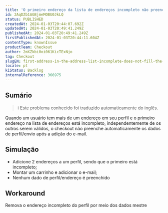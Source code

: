 ```yaml
---
title: 'O primeiro endereço da lista de endereços incompleto não preenche os dados de perfil/envio no checkout'
id: 2AqDZb1AGBjmeMOBU0JkLQ
status: PUBLISHED
createdAt: 2024-01-03T20:44:07.692Z
updatedAt: 2024-01-03T20:49:41.249Z
publishedAt: 2024-01-03T20:49:41.249Z
firstPublishedAt: 2024-01-03T20:44:11.604Z
contentType: knownIssue
productTeam: Checkout
author: 2mXZkbi0oi061KicTExNjo
tag: Checkout
slugEN: first-address-in-the-address-list-incomplete-does-not-fill-the-profileshipping-data-at-checkout
locale: pt
kiStatus: Backlog
internalReference: 366975
---
```


## Sumário

>ℹ️ Este problema conhecido foi traduzido automaticamente do inglês.


Quando um usuário tem mais de um endereço em seu perfil e o primeiro endereço na lista de endereços está incompleto, independentemente de os outros serem válidos, o checkout não preenche automaticamente os dados de perfil/envio após a adição do e-mail.

## Simulação



- Adicione 2 endereços a um perfil, sendo que o primeiro está incompleto;
- Montar um carrinho e adicionar o e-mail;
- Nenhum dado de perfil/endereço é preenchido

## Workaround


Remova o endereço incompleto do perfil por meio dos dados mestre




